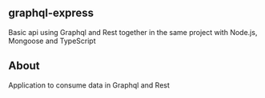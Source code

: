 ## graphql-express

Basic api using Graphql and Rest together in the same project with Node.js, Mongoose and TypeScript

## About

Application to consume data in Graphql and Rest
